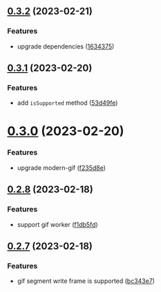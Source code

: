 ## [0.3.2](https://github.com/qq15725/dom-vcr/compare/v0.3.1...v0.3.2) (2023-02-21)


### Features

* upgrade dependencies ([1634375](https://github.com/qq15725/dom-vcr/commit/1634375c93257a3e28b8783d1ac88ead91734ac0))



## [0.3.1](https://github.com/qq15725/dom-vcr/compare/v0.3.0...v0.3.1) (2023-02-20)


### Features

* add `isSupported` method ([53d49fe](https://github.com/qq15725/dom-vcr/commit/53d49fe4d0c22c446e12c2f64186860317fb88ec))



# [0.3.0](https://github.com/qq15725/dom-vcr/compare/v0.2.8...v0.3.0) (2023-02-20)


### Features

* upgrade modern-gif ([f235d8e](https://github.com/qq15725/dom-vcr/commit/f235d8ea141d43704432f56c97d75fbb62e6a558))



## [0.2.8](https://github.com/qq15725/dom-vcr/compare/v0.2.7...v0.2.8) (2023-02-18)


### Features

* support gif worker ([f1db5fd](https://github.com/qq15725/dom-vcr/commit/f1db5fd7c9b37529351c65474d0db05f799f28fb))



## [0.2.7](https://github.com/qq15725/dom-vcr/compare/v0.2.6...v0.2.7) (2023-02-18)


### Features

* gif segment write frame is supported ([bc343e7](https://github.com/qq15725/dom-vcr/commit/bc343e7a5bde2c711a8fc40b21058f5933c49c4c))



